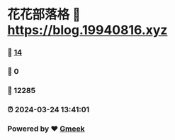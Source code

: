 # 花花部落格 :link: https://blog.19940816.xyz 
### :page_facing_up: [14](https://blog.19940816.xyz/tag.html) 
### :speech_balloon: 0 
### :hibiscus: 12285 
### :alarm_clock: 2024-03-24 13:41:01 
### Powered by :heart: [Gmeek](https://github.com/Meekdai/Gmeek)
